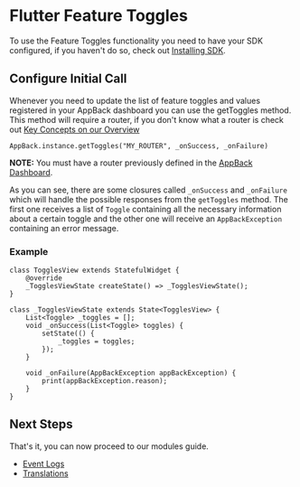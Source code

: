 # Flutter Feature Toggles

To use the Feature Toggles functionality you need to have your SDK configured, if you haven't do so, check out [Installing SDK](README.md).

## Configure Initial Call

Whenever you need to update the list of feature toggles and values registered in your AppBack dashboard you can use the getToggles method. This method will require a router, if you don't know what a router is check out [Key Concepts on our Overview](https://appback.io/docs/1.0/overview#concepts)

```text
AppBack.instance.getToggles("MY_ROUTER", _onSuccess, _onFailure)
```

**NOTE:** You must have a router previously defined in the [AppBack Dashboard](https://appback.io/).

As you can see, there are some closures called `_onSuccess` and `_onFailure` which will handle the possible responses from the `getToggles` method.
The first one receives a list of `Toggle` containing all the necessary information about a certain toggle and the other one will receive an `AppBackException` containing an error message.

### Example
```text
class TogglesView extends StatefulWidget {
    @override
    _TogglesViewState createState() => _TogglesViewState();
}

class _TogglesViewState extends State<TogglesView> {
    List<Toggle> _toggles = [];
    void _onSuccess(List<Toggle> toggles) {
        setState(() {
            _toggles = toggles;
        });
    }
    
    void _onFailure(AppBackException appBackException) {
        print(appBackException.reason);
    }
}
```

## Next Steps
That's it, you can now proceed to our modules guide.

- [Event Logs](event_logs.md)
- [Translations](translations.md)